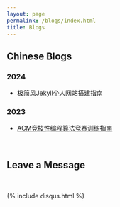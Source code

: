 ```yaml
---
layout: page
permalink: /blogs/index.html
title: Blogs
---
```


## Chinese Blogs

### 2024

- [极简风Jekyll个人网站搭建指南](https://WangYuhang-cmd.gtihub.io//blogs/web)<br>

### 2023

- [ACM竞技性编程算法竞赛训练指南](https://Wangyuhang-cmd.github.io//blogs/CPC)<br>

<br>

## Leave a Message

<br>

{% include disqus.html %} 

<br>

